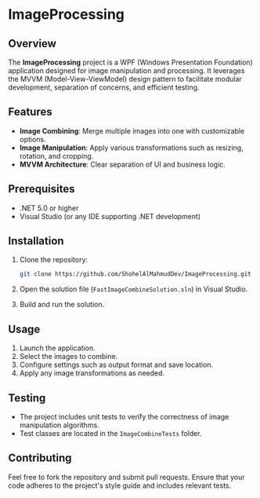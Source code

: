 
# ImageProcessing

## Overview

The **ImageProcessing** project is a WPF (Windows Presentation Foundation) application designed for image manipulation and processing. It leverages the MVVM (Model-View-ViewModel) design pattern to facilitate modular development, separation of concerns, and efficient testing.

## Features

- **Image Combining**: Merge multiple images into one with customizable options.
- **Image Manipulation**: Apply various transformations such as resizing, rotation, and cropping.
- **MVVM Architecture**: Clear separation of UI and business logic.

## Prerequisites

- .NET 5.0 or higher
- Visual Studio (or any IDE supporting .NET development)

## Installation

1. Clone the repository:
   ```bash
   git clone https://github.com/ShohelAlMahmudDev/ImageProcessing.git
   ```

2. Open the solution file (`FastImageCombineSolution.sln`) in Visual Studio.

3. Build and run the solution.

## Usage

1. Launch the application.
2. Select the images to combine.
3. Configure settings such as output format and save location.
4. Apply any image transformations as needed.

## Testing

- The project includes unit tests to verify the correctness of image manipulation algorithms.
- Test classes are located in the `ImageCombineTests` folder.

## Contributing

Feel free to fork the repository and submit pull requests. Ensure that your code adheres to the project's style guide and includes relevant tests.

